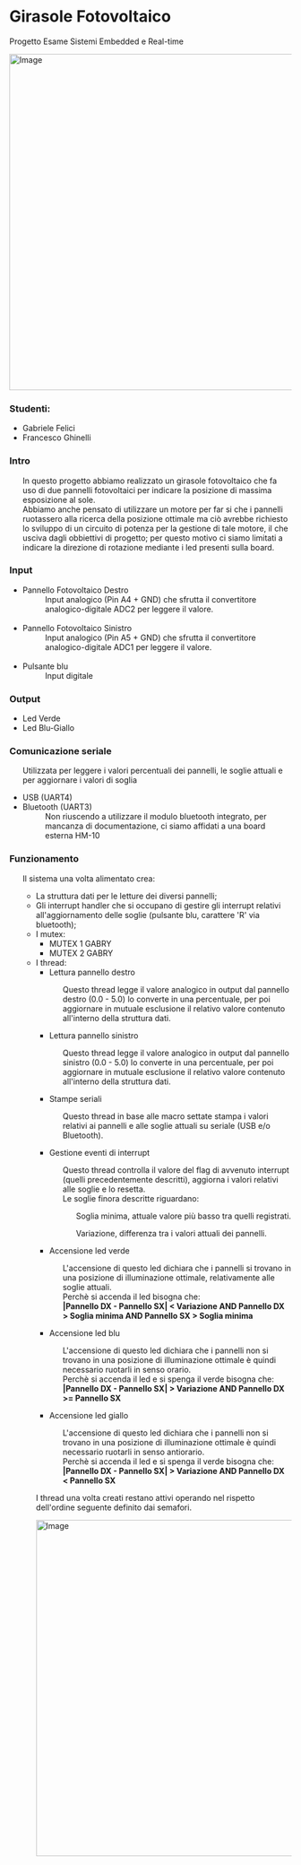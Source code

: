 <h1> Girasole Fotovoltaico </h1>
<p> Progetto Esame Sistemi Embedded e Real-time </p>
<p><img alt="Image" title="icon" src="G_IMG.png" width="600" height="600" align="center"/></p>

<h3> Studenti: </h3>
<ul>
  <li>Gabriele Felici</li>
  <li>Francesco Ghinelli</li>
</ul>

<h3>Intro</h3>
<ul>
  <p>In questo progetto abbiamo realizzato un girasole fotovoltaico che fa uso di due pannelli fotovoltaici per indicare la posizione di massima esposizione al sole.<br>
     Abbiamo anche pensato di utilizzare un motore per far si che i pannelli ruotassero alla ricerca della posizione ottimale ma ciò avrebbe richiesto lo sviluppo di un circuito        di potenza per la gestione di tale motore, il che usciva dagli obbiettivi di progetto; per questo motivo ci siamo limitati a indicare la direzione di rotazione mediante i led      presenti sulla board.
  </p>
</ul>

<h3>Input</h3>
  <ul>
    <li>Pannello Fotovoltaico Destro<br>
        <dd>Input analogico (Pin A4 + GND) che sfrutta il convertitore analogico-digitale ADC2 per leggere il valore.</dd><br>
    </li>
    <li>Pannello Fotovoltaico Sinistro<br>
        <dd>Input analogico (Pin A5 + GND) che sfrutta il convertitore analogico-digitale ADC1 per leggere il valore.</dd><br>
    </li>
    <li>Pulsante blu<br>
       <dd>Input digitale</dd>
  </ul>
<h3>Output</h3>
  <ul>
    <li>Led Verde</li>
    <li>Led Blu-Giallo</li>
  </ul>
<h3>Comunicazione seriale</h3>
  <ul>
    <p>Utilizzata per leggere i valori percentuali dei pannelli, le soglie attuali e per aggiornare i valori di soglia</p>
    <li>USB (UART4)</li>
    <li>Bluetooth (UART3)<br>
      <dd>Non riuscendo a utilizzare il modulo bluetooth integrato, per mancanza di documentazione, ci siamo affidati a una board esterna HM-10
    </li>
  </ul>
<h3>Funzionamento</h3>
  <ul>
    <p>Il sistema una volta alimentato crea:
      <ul>
        <li>La struttura dati per le letture dei diversi pannelli;</li>
        <li>Gli interrupt handler che si occupano di gestire gli interrupt relativi all'aggiornamento delle soglie (pulsante blu, carattere 'R' via bluetooth);
        <li>I mutex:
          <ul>
            <li>MUTEX 1 GABRY </li>
            <li>MUTEX 2 GABRY </li>
          </ul>
        <li>I thread:
          <ul>
            <li>Lettura pannello destro
              <ul>
                <p>Questo thread legge il valore analogico in output dal pannello destro (0.0 - 5.0) lo converte in una percentuale, per poi aggiornare in mutuale esclusione 
                   il relativo valore contenuto all'interno della struttura dati.
                </p>
              </ul>
            <li>Lettura pannello sinistro
              <ul>
                <p>Questo thread legge il valore analogico in output dal pannello sinistro (0.0 - 5.0) lo converte in una percentuale, per poi aggiornare in mutuale esclusione 
                   il relativo valore contenuto all'interno della struttura dati.
                </p>
              </ul>              
            <li>Stampe seriali
              <ul>
                <p>Questo thread in base alle macro settate stampa i valori relativi ai pannelli e alle soglie attuali su seriale (USB e/o Bluetooth).
                </p>
              </ul>
            <li>Gestione eventi di interrupt
              <ul>
                <p>Questo thread controlla il valore del flag di avvenuto interrupt (quelli precedentemente descritti), aggiorna i valori relativi alle soglie e lo resetta.<br>
                   Le soglie finora descritte riguardano:
                   <ul>
                     <p>Soglia minima, attuale valore più basso tra quelli registrati.</p>
                     <p>Variazione, differenza tra i valori attuali dei pannelli.</p>
                   </ul>
                </p>
              </ul>
            <li>Accensione led verde
              <ul>
                <p>L'accensione di questo led dichiara che i pannelli si trovano in una posizione di illuminazione ottimale, relativamente alle soglie attuali.<br>
                   Perchè si accenda il led bisogna che:<br>
                   <b>|Pannello DX - Pannello SX| < Variazione AND Pannello DX > Soglia minima AND Pannello SX > Soglia minima</b>
                 </p>
              </ul>
            <li>Accensione led blu
              <ul>
                <p>L'accensione di questo led dichiara che i pannelli non si trovano in una posizione di illuminazione ottimale è quindi necessario ruotarli in senso orario.
                   <br>
                   Perchè si accenda il led e si spenga il verde bisogna che:<br>
                   <b>|Pannello DX - Pannello SX| > Variazione AND Pannello DX >= Pannello SX</b>
                 </p>
              </ul>
            <li>Accensione led giallo
              <ul>
                <p>L'accensione di questo led dichiara che i pannelli non si trovano in una posizione di illuminazione ottimale è quindi necessario ruotarli in senso antiorario.
                   <br>
                   Perchè si accenda il led e si spenga il verde bisogna che:<br>
                   <b>|Pannello DX - Pannello SX| > Variazione AND Pannello DX < Pannello SX</b>
                 </p>
              </ul>
           </ul>
        <p>I thread una volta creati restano attivi operando nel rispetto dell'ordine seguente definito dai semafori.</p>
        <p><img alt="Image" title="icon" src="G_IMG.png" width="600" height="600" align="center"/></p>
    </p>
  </ul>
   
